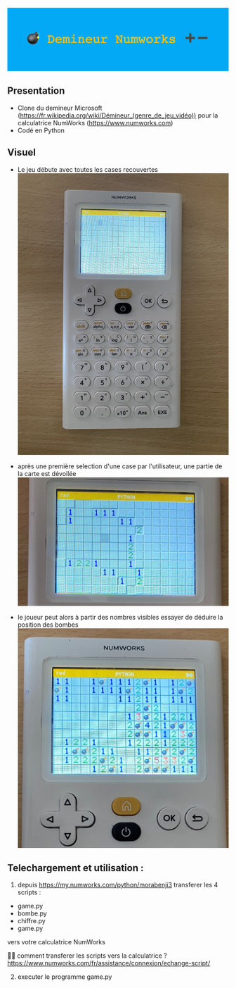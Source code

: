 ![demineurBanniere](demineurBanniere.png)

## Presentation
- Clone du demineur Microsoft (https://fr.wikipedia.org/wiki/Démineur_(genre_de_jeu_vidéo)) pour la calculatrice NumWorks (https://www.numworks.com)
- Codé en Python 

## Visuel
- Le jeu débute avec toutes les cases recouvertes 
![visuel1](visuel1.jpg)

- après une première selection d'une case par l'utilisateur, une partie de la carte est dévoilée
![visuel2](visuel2.jpg)

- le joueur peut alors à partir des nombres visibles essayer de déduire la position des bombes
![visuel3](visuel3.jpg)

## Telechargement et utilisation : 
1. depuis https://my.numworks.com/python/morabenji3 transferer les 4 scripts : 
  -  game.py
  -  bombe.py
  -  chiffre.py
  -  game.py

vers votre calculatrice NumWorks

🤷‍♂️ comment transferer les scripts vers la calculatrice ? https://www.numworks.com/fr/assistance/connexion/echange-script/

2. executer le programme game.py
